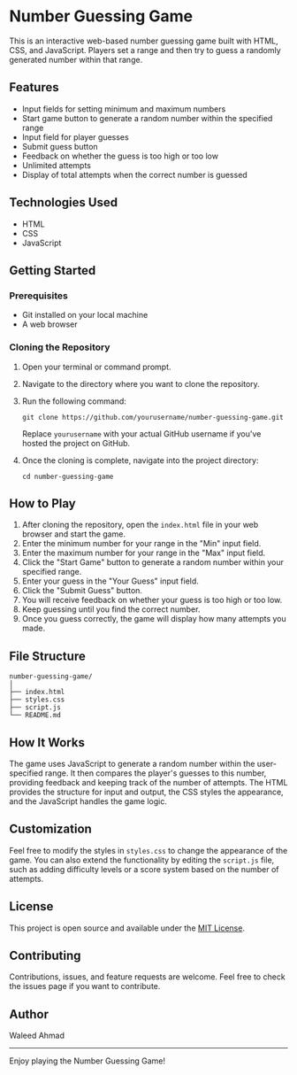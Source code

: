 # Number Guessing Game

This is an interactive web-based number guessing game built with HTML, CSS, and JavaScript. Players set a range and then try to guess a randomly generated number within that range.

## Features

- Input fields for setting minimum and maximum numbers
- Start game button to generate a random number within the specified range
- Input field for player guesses
- Submit guess button
- Feedback on whether the guess is too high or too low
- Unlimited attempts
- Display of total attempts when the correct number is guessed

## Technologies Used

- HTML
- CSS
- JavaScript

## Getting Started

### Prerequisites

- Git installed on your local machine
- A web browser

### Cloning the Repository

1. Open your terminal or command prompt.
2. Navigate to the directory where you want to clone the repository.
3. Run the following command:

   ```
   git clone https://github.com/yourusername/number-guessing-game.git
   ```

   Replace `yourusername` with your actual GitHub username if you've hosted the project on GitHub.

4. Once the cloning is complete, navigate into the project directory:

   ```
   cd number-guessing-game
   ```

## How to Play

1. After cloning the repository, open the `index.html` file in your web browser and start the game.
2. Enter the minimum number for your range in the "Min" input field.
3. Enter the maximum number for your range in the "Max" input field.
4. Click the "Start Game" button to generate a random number within your specified range.
5. Enter your guess in the "Your Guess" input field.
6. Click the "Submit Guess" button.
7. You will receive feedback on whether your guess is too high or too low.
8. Keep guessing until you find the correct number.
9. Once you guess correctly, the game will display how many attempts you made.

## File Structure

```
number-guessing-game/
│
├── index.html
├── styles.css
├── script.js
└── README.md
```

## How It Works

The game uses JavaScript to generate a random number within the user-specified range. It then compares the player's guesses to this number, providing feedback and keeping track of the number of attempts. The HTML provides the structure for input and output, the CSS styles the appearance, and the JavaScript handles the game logic.

## Customization

Feel free to modify the styles in `styles.css` to change the appearance of the game. You can also extend the functionality by editing the `script.js` file, such as adding difficulty levels or a score system based on the number of attempts.

## License

This project is open source and available under the [MIT License](https://opensource.org/licenses/MIT).

## Contributing

Contributions, issues, and feature requests are welcome. Feel free to check the issues page if you want to contribute.

## Author

Waleed Ahmad

---

Enjoy playing the Number Guessing Game!